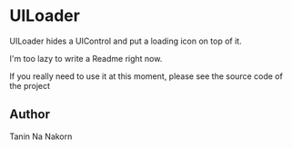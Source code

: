 UILoader
=================

UILoader hides a UIControl and put a loading icon on top of it.

I'm too lazy to write a Readme right now.

If you really need to use it at this moment, please see the source code of the project


Author
-----------------
Tanin Na Nakorn